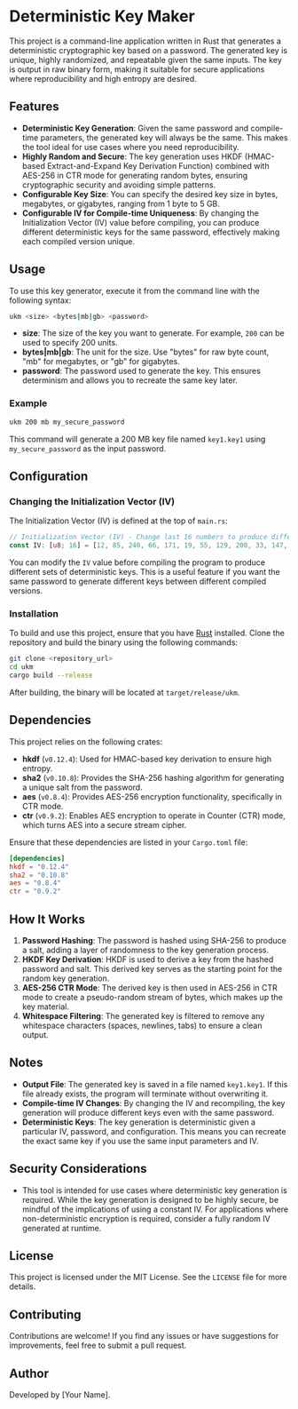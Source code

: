 # Deterministic Key Maker

This project is a command-line application written in Rust that generates a deterministic cryptographic key based on a password. The generated key is unique, highly randomized, and repeatable given the same inputs. The key is output in raw binary form, making it suitable for secure applications where reproducibility and high entropy are desired.

## Features
- **Deterministic Key Generation**: Given the same password and compile-time parameters, the generated key will always be the same. This makes the tool ideal for use cases where you need reproducibility.
- **Highly Random and Secure**: The key generation uses HKDF (HMAC-based Extract-and-Expand Key Derivation Function) combined with AES-256 in CTR mode for generating random bytes, ensuring cryptographic security and avoiding simple patterns.
- **Configurable Key Size**: You can specify the desired key size in bytes, megabytes, or gigabytes, ranging from 1 byte to 5 GB.
- **Configurable IV for Compile-time Uniqueness**: By changing the Initialization Vector (IV) value before compiling, you can produce different deterministic keys for the same password, effectively making each compiled version unique.

## Usage
To use this key generator, execute it from the command line with the following syntax:

```sh
ukm <size> <bytes|mb|gb> <password>
```

- **size**: The size of the key you want to generate. For example, `200` can be used to specify 200 units.
- **bytes|mb|gb**: The unit for the size. Use "bytes" for raw byte count, "mb" for megabytes, or "gb" for gigabytes.
- **password**: The password used to generate the key. This ensures determinism and allows you to recreate the same key later.

### Example
```sh
ukm 200 mb my_secure_password
```
This command will generate a 200 MB key file named `key1.key1` using `my_secure_password` as the input password.

## Configuration
### Changing the Initialization Vector (IV)
The Initialization Vector (IV) is defined at the top of `main.rs`:
```rust
// Initialization Vector (IV) - Change last 16 numbers to produce different deterministic keys at each compile
const IV: [u8; 16] = [12, 85, 240, 66, 171, 19, 55, 129, 200, 33, 147, 89, 78, 123, 211, 34];
```
You can modify the `IV` value before compiling the program to produce different sets of deterministic keys. This is a useful feature if you want the same password to generate different keys between different compiled versions.

### Installation
To build and use this project, ensure that you have [Rust](https://www.rust-lang.org/tools/install) installed. Clone the repository and build the binary using the following commands:

```sh
git clone <repository_url>
cd ukm
cargo build --release
```

After building, the binary will be located at `target/release/ukm`.

## Dependencies
This project relies on the following crates:

- **hkdf** (`v0.12.4`): Used for HMAC-based key derivation to ensure high entropy.
- **sha2** (`v0.10.8`): Provides the SHA-256 hashing algorithm for generating a unique salt from the password.
- **aes** (`v0.8.4`): Provides AES-256 encryption functionality, specifically in CTR mode.
- **ctr** (`v0.9.2`): Enables AES encryption to operate in Counter (CTR) mode, which turns AES into a secure stream cipher.

Ensure that these dependencies are listed in your `Cargo.toml` file:
```toml
[dependencies]
hkdf = "0.12.4"
sha2 = "0.10.8"
aes = "0.8.4"
ctr = "0.9.2"
```

## How It Works
1. **Password Hashing**: The password is hashed using SHA-256 to produce a salt, adding a layer of randomness to the key generation process.
2. **HKDF Key Derivation**: HKDF is used to derive a key from the hashed password and salt. This derived key serves as the starting point for the random key generation.
3. **AES-256 CTR Mode**: The derived key is then used in AES-256 in CTR mode to create a pseudo-random stream of bytes, which makes up the key material.
4. **Whitespace Filtering**: The generated key is filtered to remove any whitespace characters (spaces, newlines, tabs) to ensure a clean output.

## Notes
- **Output File**: The generated key is saved in a file named `key1.key1`. If this file already exists, the program will terminate without overwriting it.
- **Compile-time IV Changes**: By changing the IV and recompiling, the key generation will produce different keys even with the same password.
- **Deterministic Keys**: The key generation is deterministic given a particular IV, password, and configuration. This means you can recreate the exact same key if you use the same input parameters and IV.

## Security Considerations
- This tool is intended for use cases where deterministic key generation is required. While the key generation is designed to be highly secure, be mindful of the implications of using a constant IV. For applications where non-deterministic encryption is required, consider a fully random IV generated at runtime.

## License
This project is licensed under the MIT License. See the `LICENSE` file for more details.

## Contributing
Contributions are welcome! If you find any issues or have suggestions for improvements, feel free to submit a pull request.

## Author
Developed by [Your Name].

